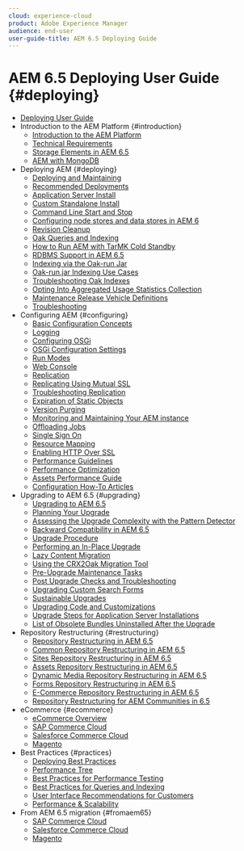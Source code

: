 ```yaml
---
cloud: experience-cloud
product: Adobe Experience Manager
audience: end-user
user-guide-title: AEM 6.5 Deploying Guide
---
```


# AEM 6.5 Deploying User Guide {#deploying}

+ [Deploying User Guide](home.md)
+ Introduction to the AEM Platform {#introduction}
    + [Introduction to the AEM Platform](platform.md)
    + [Technical Requirements](technical-requirements.md)
    + [Storage Elements in AEM 6.5](storage-elements-in-aem-6.md)
    + [AEM with MongoDB](aem-with-mongodb.md)
+ Deploying AEM {#deploying}
    + [Deploying and Maintaining](deploy.md)
    + [Recommended Deployments](recommended-deploys.md)
    + [Application Server Install](application-server-install.md)
    + [Custom Standalone Install](custom-standalone-install.md)
    + [Command Line Start and Stop](command-line-start-and-stop.md)
    + [Configuring node stores and data stores in AEM 6](data-store-config.md)
    + [Revision Cleanup](revision-cleanup.md)
    + [Oak Queries and Indexing](queries-and-indexing.md)
    + [How to Run AEM with TarMK Cold Standby](tarmk-cold-standby.md)
    + [RDBMS Support in AEM 6.5](rdbms-support-in-aem.md)
    + [Indexing via the Oak-run Jar](indexing-via-the-oak-run-jar.md)
    + [Oak-run.jar Indexing Use Cases](oak-run-indexing-usecases.md)
    + [Troubleshooting Oak Indexes](troubleshooting-oak-indexes.md)
    + [Opting Into Aggregated Usage Statistics Collection](opt-in-aggregated-usage-statistics.md)
    + [Maintenance Release Vehicle Definitions](maintenance-release-vehicle-definitions.md)
    + [Troubleshooting](troubleshooting.md)
+ Configuring AEM {#configuring}
    + [Basic Configuration Concepts](configuring.md)
    + [Logging](configure-logging.md)
    + [Configuring OSGi](configuring-osgi.md)
    + [OSGi Configuration Settings](osgi-configuration-settings.md)
    + [Run Modes](configure-runmodes.md)
    + [Web Console](web-console.md)
    + [Replication](replication.md)
    + [Replicating Using Mutual SSL](mssl-replication.md)
    + [Troubleshooting Replication](troubleshoot-rep.md)
    + [Expiration of Static Objects](expiration-static-objects.md)
    + [Version Purging](version-purging.md)
    + [Monitoring and Maintaining Your AEM instance](monitoring-and-maintaining.md)
    + [Offloading Jobs](offloading.md)
    + [Single Sign On](single-sign-on.md)
    + [Resource Mapping](resource-mapping.md)
    + [Enabling HTTP Over SSL](/help/sites-administering/ssl-by-default.md)
    + [Performance Guidelines](performance-guidelines.md)
    + [Performance Optimization](configuring-performance.md)
    + [Assets Performance Guide](assets-performance-sizing.md)
    + [Configuration How-To Articles](ht-deploy.md)
+ Upgrading to AEM 6.5 {#upgrading}
    + [Upgrading to AEM 6.5](upgrade.md)
    + [Planning Your Upgrade](upgrade-planning.md)
    + [Assessing the Upgrade Complexity with the Pattern Detector](pattern-detector.md)
    + [Backward Compatibility in AEM 6.5](backward-compatibility.md)
    + [Upgrade Procedure](upgrade-procedure.md)
    + [Performing an In-Place Upgrade](in-place-upgrade.md)
    + [Lazy Content Migration](lazy-content-migration.md)
    + [Using the CRX2Oak Migration Tool](using-crx2oak.md)
    + [Pre-Upgrade Maintenance Tasks](pre-upgrade-maintenance-tasks.md)
    + [Post Upgrade Checks and Troubleshooting](post-upgrade-checks-and-troubleshooting.md)
    + [Upgrading Custom Search Forms](upgrading-custom-search-forms.md)
    + [Sustainable Upgrades](sustainable-upgrades.md)
    + [Upgrading Code and Customizations](upgrading-code-and-customizations.md)
    + [Upgrade Steps for Application Server Installations](app-server-upgrade.md)
    + [List of Obsolete Bundles Uninstalled After the Upgrade](obsolete-bundles.md)
+ Repository Restructuring {#restructuring}
    + [Repository Restructuring in AEM 6.5](repository-restructuring.md)
    + [Common Repository Restructuring in AEM 6.5](all-repository-restructuring-in-aem-6-5.md)
    + [Sites Repository Restructuring in AEM 6.5](sites-repository-restructuring-in-aem-6-5.md)
    + [Assets Repository Restructuring in AEM 6.5](assets-repository-restructuring-in-aem-6-5.md)
    + [Dynamic Media Repository Restructuring in AEM 6.5](dynamicmedia-repository-restructuring-in-aem-6-5.md)
    + [Forms Repository Restructuring in AEM 6.5](forms-repository-restructuring-in-aem-6-5.md)
    + [E-Commerce Repository Restructuring in AEM 6.5](ecommerce-repository-restructuring-in-aem-6-5.md)
    + [Repository Restructuring for AEM Communities in 6.5](communities-repository-restructuring-in-aem-6-5.md)
+ eCommerce {#ecommerce}
    + [eCommerce Overview](ecommerce.md)
    + [SAP Commerce Cloud](sap-commerce-cloud.md)
    + [Salesforce Commerce Cloud](https://github.com/adobe/commerce-salesforce)
    + [Magento](https://www.adobe.io/apis/experiencecloud/commerce-integration-framework/integrations.html#!AdobeDocs/commerce-cif-documentation/master/integrations/02-AEM-Magento.md)
+ Best Practices {#practices}
   + [Deploying Best Practices](best-practices.md)
   + [Performance Tree](performance-tree.md)
   + [Best Practices for Performance Testing](best-practices-for-performance-testing.md)
   + [Best Practices for Queries and Indexing](best-practices-for-queries-and-indexing.md)
   + [User Interface Recommendations for Customers](ui-recommendations.md)
   + [Performance & Scalability](performance.md)
+ From AEM 6.5 migration {#fromaem65}
   + [SAP Commerce Cloud](/help/sites-deploying/hybris.md)
   + [Salesforce Commerce Cloud](/help/sites-deploying/demandware.md)
   + [Magento](/help/sites-deploying/magento.md)

<!-- 

To be removed:
[Consistency and Traversal Checks](consistency-check.md) 
[Removing the Geometrixx Sites](removing-the-geometrixx-sites.md)
[SAP Commerce Cloud](/help/sites-deploying/hybris.md)
[Salesforce Commerce Cloud](/help/sites-deploying/demandware.md)
[Magento](/help/sites-deploying/magento.md)
-->
